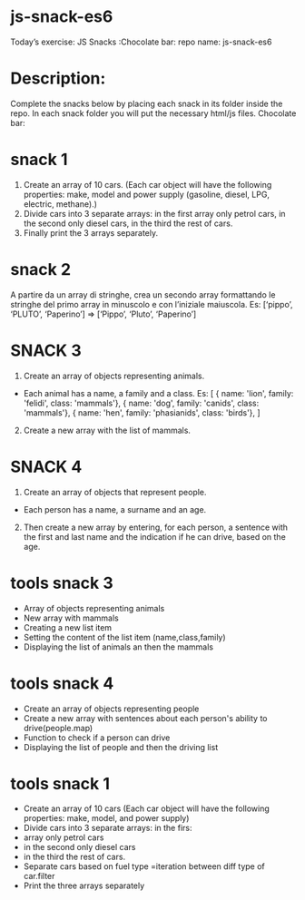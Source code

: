 # js-snack-es6

Today’s exercise: JS Snacks :Chocolate bar:
repo name: js-snack-es6

# Description:

Complete the snacks below by placing each snack in its folder inside the repo.
In each snack folder you will put the necessary html/js files.
Chocolate bar:

# snack 1

1. Create an array of 10 cars.
   (Each car object will have the following properties: make, model and power supply (gasoline, diesel, LPG, electric, methane).)
2. Divide cars into 3 separate arrays: in the first array only petrol cars, in the second only diesel cars, in the third the rest of cars.
3. Finally print the 3 arrays separately.

# snack 2

A partire da un array di stringhe, crea un secondo array formattando le stringhe del primo array in minuscolo e con l’iniziale maiuscola.
Es: [‘pippo’, ‘PLUTO’, ‘Paperino’] => [‘Pippo’, ‘Pluto’, ‘Paperino’]

# SNACK 3

1. Create an array of objects representing animals.

- Each animal has a name, a family and a class.
  Es:
  [
  { name: 'lion', family: 'felidi', class: 'mammals'},
  { name: 'dog', family: 'canids', class: 'mammals'},
  { name: 'hen', family: 'phasianids', class: 'birds'},
  ]

2. Create a new array with the list of mammals.

# SNACK 4

1. Create an array of objects that represent people.

- Each person has a name, a surname and an age.

2. Then create a new array by entering, for each person, a sentence with the first and last name and the indication if he can drive, based on the age.

# tools snack 3

- Array of objects representing animals
- New array with mammals
- Creating a new list item
- Setting the content of the list item (name,class,family)
- Displaying the list of animals an then the mammals

# tools snack 4

- Create an array of objects representing people
- Create a new array with sentences about each person's ability to drive(people.map)
- Function to check if a person can drive
- Displaying the list of people and then the driving list

# tools snack 1

- Create an array of 10 cars
  (Each car object will have the following properties: make, model, and power supply)
- Divide cars into 3 separate arrays: in the firs:
- array only petrol cars
- in the second only diesel cars
- in the third the rest of cars.
- Separate cars based on fuel type =iteration between diff type of car.filter
- Print the three arrays separately
